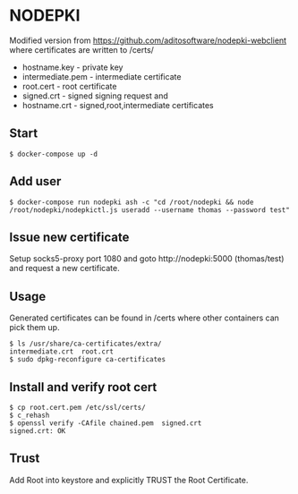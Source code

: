 # NODEPKI

Modified version from https://github.com/aditosoftware/nodepki-webclient where certificates are written to /certs/<domain>
  
 * hostname.key - private key       
 * intermediate.pem  - intermediate certificate
 * root.cert - root certificate
 * signed.crt - signed signing request and
 * hostname.crt - signed,root,intermediate certificates
  
## Start

```
$ docker-compose up -d
```

## Add user

```
$ docker-compose run nodepki ash -c "cd /root/nodepki && node /root/nodepki/nodepkictl.js useradd --username thomas --password test"
```

## Issue new certificate

Setup socks5-proxy port 1080 and goto http://nodepki:5000 (thomas/test) and request a new certificate.

## Usage

Generated certificates can be found in /certs where other containers can pick them up.

```
$ ls /usr/share/ca-certificates/extra/
intermediate.crt  root.crt
$ sudo dpkg-reconfigure ca-certificates
```

## Install and verify root cert

```
$ cp root.cert.pem /etc/ssl/certs/
$ c_rehash
$ openssl verify -CAfile chained.pem  signed.crt
signed.crt: OK
```

## Trust 

Add Root into keystore and explicitly TRUST the Root Certificate.
